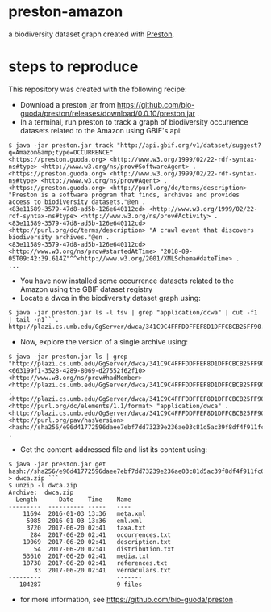 # preston-amazon
a biodiversity dataset graph created with [Preston](https://github.com/bio-guoda/preston).

# steps to reproduce

This repository was created with the following recipe:

* Download a preston jar from https://github.com/bio-guoda/preston/releases/download/0.0.10/preston.jar .
* In a terminal, run preston to track a graph of biodiversity occurrence datasets related to the Amazon using GBIF's api:

```console
$ java -jar preston.jar track "http://api.gbif.org/v1/dataset/suggest?q=Amazon&amp;type=OCCURRENCE"
<https://preston.guoda.org> <http://www.w3.org/1999/02/22-rdf-syntax-ns#type> <http://www.w3.org/ns/prov#SoftwareAgent> .
<https://preston.guoda.org> <http://www.w3.org/1999/02/22-rdf-syntax-ns#type> <http://www.w3.org/ns/prov#Agent> .
<https://preston.guoda.org> <http://purl.org/dc/terms/description> "Preston is a software program that finds, archives and provides access to biodiversity datasets."@en .
<83e11589-3579-47d8-ad5b-126e640112cd> <http://www.w3.org/1999/02/22-rdf-syntax-ns#type> <http://www.w3.org/ns/prov#Activity> .
<83e11589-3579-47d8-ad5b-126e640112cd> <http://purl.org/dc/terms/description> "A crawl event that discovers biodiversity archives."@en .
<83e11589-3579-47d8-ad5b-126e640112cd> <http://www.w3.org/ns/prov#startedAtTime> "2018-09-05T09:42:39.614Z"^^<http://www.w3.org/2001/XMLSchema#dateTime> .
...
```

* You have now installed some occurrence datasets related to the Amazon using the GBIF dataset registry
* Locate a dwca in the biodiversity dataset graph using:

```console 
$ java -jar preston.jar ls -l tsv | grep "application/dcwa" | cut -f1 | tail -n1```.
http://plazi.cs.umb.edu/GgServer/dwca/341C9C4FFFDDFFEF8D1DFFCBCB25FF90.zip
```

* Now, explore the version of a single archive using:

```console
$ java -jar preston.jar ls | grep "http://plazi.cs.umb.edu/GgServer/dwca/341C9C4FFFDDFFEF8D1DFFCBCB25FF90.zip"``` 
<663199f1-3528-4289-8069-d27552f62f10> <http://www.w3.org/ns/prov#hadMember> <http://plazi.cs.umb.edu/GgServer/dwca/341C9C4FFFDDFFEF8D1DFFCBCB25FF90.zip> .
<http://plazi.cs.umb.edu/GgServer/dwca/341C9C4FFFDDFFEF8D1DFFCBCB25FF90.zip> <http://purl.org/dc/elements/1.1/format> "application/dwca" .
<http://plazi.cs.umb.edu/GgServer/dwca/341C9C4FFFDDFFEF8D1DFFCBCB25FF90.zip> <http://purl.org/pav/hasVersion> <hash://sha256/e96d41772596daee7ebf7dd73239e236ae03c81d5ac39f8df4f911fc08776e98> .
```

* Get the content-addressed file and list its content using:

```console
$ java -jar preston.jar get hash://sha256/e96d41772596daee7ebf7dd73239e236ae03c81d5ac39f8df4f911fc08776e98 > dwca.zip ```
$ unzip -l dwca.zip
Archive:  dwca.zip
  Length      Date    Time    Name
---------  ---------- -----   ----
    11694  2016-01-03 13:36   meta.xml
     5085  2016-01-03 13:36   eml.xml
     3720  2017-06-20 02:41   taxa.txt
      284  2017-06-20 02:41   occurrences.txt
    19069  2017-06-20 02:41   description.txt
       54  2017-06-20 02:41   distribution.txt
    53610  2017-06-20 02:41   media.txt
    10738  2017-06-20 02:41   references.txt
       33  2017-06-20 02:41   vernaculars.txt
---------                     -------
   104287                     9 files
```

* for more information, see https://github.com/bio-guoda/preston .
